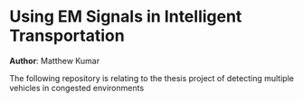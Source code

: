 # Using EM Signals in Intelligent Transportation
**Author**: Matthew Kumar

The following repository is relating to the thesis project of detecting multiple vehicles in congested environments

